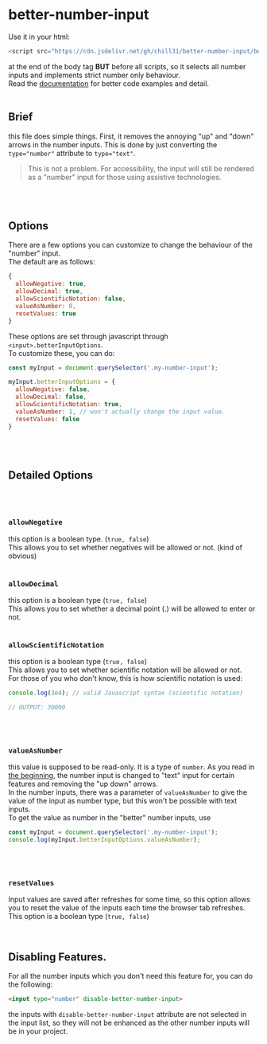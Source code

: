 # better-number-input

Use it in your html:
```js
<script src="https://cdn.jsdelivr.net/gh/chill31/better-number-input/better-number-input.js"></script>
```
at the end of the body tag **BUT** before all scripts, so it selects all number inputs and implements strict number only behaviour.<br>
Read the [documentation](https://better-number-input.vercel.app) for better code examples and detail.
<br>
<br>

## Brief
this file does simple things. First, it removes the annoying "up" and "down" arrows in the number inputs. This is done by just converting the `type="number"` attribute to `type="text"`.

> This is not a problem. For accessibility, the input will still be rendered as a "number" input for those using assistive technologies.
<br>
<br>

## Options
There are a few options you can customize to change the behaviour of the "number" input.<br>
The default are as follows:
```js
{
  allowNegative: true,
  allowDecimal: true,
  allowScientificNotation: false,
  valueAsNumber: 0,
  resetValues: true
}
```
These options are set through javascript through `<input>.betterInputOptions`.<br>
To customize these, you can do:
```js
const myInput = document.querySelector('.my-number-input');

myInput.betterInputOptions = {
  allowNegative: false,
  allowDecimal: false,
  allowScientificNotation: true,
  valueAsNumber: 1, // won't actually change the input value.
  resetValues: false
}
```
<br>
<br>

## Detailed Options
<br>
<br>

### `allowNegative`
this option is a boolean type. (`true, false`) <br>
This allows you to set whether negatives will be allowed or not. (kind of obvious)
<br>
<br>

### `allowDecimal`
this option is a boolean type (`true, false`) <br>
This allows you to set whether a decimal point (.) will be allowed to enter or not.
<br>
<br>

### `allowScientificNotation`
this option is a boolean type (`true, false`) <br>
This allows you to set whether scientific notation will be allowed or not.<br>
For those of you who don't know, this is how scientific notation is used:

```js
console.log(3e4); // valid Javascript syntax (scientific notation)

// OUTPUT: 30000
```
<br>
<br>

### `valueAsNumber`
this value is supposed to be read-only. It is a type of `number`. As you read in [the beginning](#brief), the number input is changed to "text" input for certain features and removing the "up down" arrows.<br>
In the number inputs, there was a parameter of `valueAsNumber` to give the value of the input as number type, but this won't be possible with text inputs.
<br>
To get the value as number in the "better" number inputs, use

```js
const myInput = document.querySelector('.my-number-input');
console.log(myInput.betterInputOptions.valueAsNumber);
```
<br>
<br>

### `resetValues`
Input values are saved after refreshes for some time, so this option allows you to reset the value of the inputs each time the browser tab refreshes.<br>
This option is a boolean type (`true, false`)
<br>

<br>

## Disabling Features.
For all the number inputs which you don't need this feature for, you can do the following:

```html
<input type="number" disable-better-number-input>
```
the inputs with `disable-better-number-input` attribute are not selected in the input list, so they will not be enhanced as the other number inputs will be in your project.
